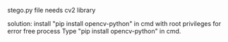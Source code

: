 stego.py file needs cv2 library

solution:
install "pip install opencv-python" in cmd with root privileges for error free process
Type "pip install opencv-python" in cmd.
